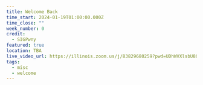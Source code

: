 ```yaml
---
title: Welcome Back
time_start: 2024-01-19T01:00:00.000Z
time_close: ""
week_number: 0
credit:
  - SIGPwny
featured: true
location: TBA
live_video_url: https://illinois.zoom.us/j/83829680259?pwd=UDhWVXlsbU80S3BOZ0FtaVJpUHpyQT09
tags:
  - misc
  - welcome
---
```

